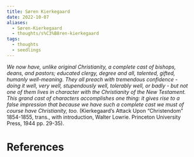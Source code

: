 ```yaml
---
title: Søren Kierkegaard
date: 2022-10-07
aliases:
  - Søren-Kierkegaard
  - thoughts/s%C3%B8ren-kierkegaard
tags:
  - thoughts
  - seedlings
---
```

_We now have, unlike original Christianity, a complete cast of bishops, deans, and pastors; educated clergy, degree and all, talented, gifted, humanly well-meaning. They all preach with tremendous confidence - doing it well, very well, stupendously well, tolerably well, or badly - but not one of them lives in character with the Christianity of the New Testament. This grand cast of characters accomplishes one thing: it gives rise to a false impression that because we have such a complete cast we must of course have Christianity, too._ (Kierkegaard’s Attack Upon “Christendom” 1854-1855, trans., with introduction, Walter Lowrie. Princeton University Press, 1944 pp. 29-35).


# References